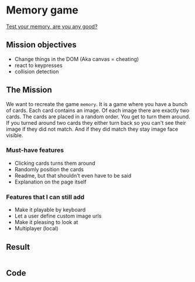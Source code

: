 # Memory game

[Test your memory, are you any good?]()

## Mission objectives
- Change things in the DOM (Aka canvas = cheating)
- react to keypresses
- collision detection

## The Mission
We want to recreate the game `memory`. It is a game where  you have a bunch of cards. Each card contains an image. Of each image there are exactly two cards. The cards are placed in a random order. You get to turn them around. If you turned around two cards they either turn back so you can't see their image if they did not match. And if they did match they stay image face visible.

### Must-have features
- Clicking cards turns them around
- Randomly position the cards
- Readme, but that shouldn't even have to be said
- Explanation on the page itself


### Features that I can still add
- Make it playable by keyboard
- Let a user define custom image urls
- Make it pleasing to look at
- Multiplayer (local)

## Result 

![]()

## Code
